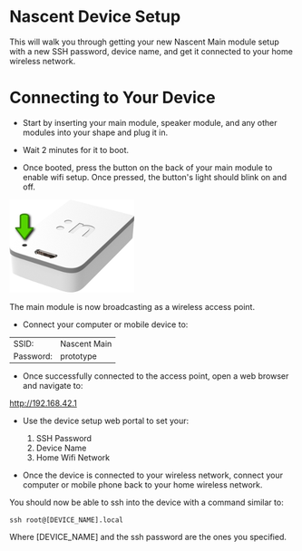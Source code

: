 # Nascent Device Setup

This will walk you through getting your new Nascent Main module setup with a new SSH password, device name, and get it connected to your home wireless network.

# Connecting to Your Device

* Start by inserting your main module, speaker module, and any other modules into your shape and plug it in.

* Wait 2 minutes for it to boot.

* Once booted, press the button on the back of your main module to enable wifi setup.  Once pressed, the button's light should blink on and off.

![Connect Image](https://github.com/nascentobjects/device-setup/raw/master/main_button_push.png)

The main module is now broadcasting as a wireless access point.  

* Connect your computer or mobile device to:

<table>
<tr><td>SSID:</td><td>Nascent Main</td></tr>
<tr><td>Password:</td><td>prototype</td></tr>
</table>

* Once successfully connected to the access point, open a web browser and navigate to:

http://192.168.42.1

* Use the device setup web portal to set your:
  1. SSH Password
  2. Device Name
  3. Home Wifi Network

* Once the device is connected to your wireless network, connect your computer or mobile phone back to your home wireless network.

You should now be able to ssh into the device with a command similar to:
```
ssh root@[DEVICE_NAME].local
```
Where [DEVICE_NAME] and the ssh password are the ones you specified.

